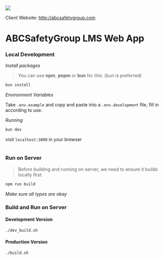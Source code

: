 <img src="https://github.com/user-attachments/assets/f9b1bff9-9aca-4d76-8dd5-1ea2b4d6286a">

Client Website: http://abcsafetygroup.com

# ABCSafetyGroup LMS Web App

### Local Development

_Install packages_

> You can use **npm**, **pnpm** or **bun** for this. (bun is preferred)

```bash
bun install
```

_Environment Variables_

Take `.env.example` and copy and paste into a `.env.development` file, fill in according to use.

_Running_

```bash
bun dev
```

visit `localhost:3000` in your browser

#

### Run on Server

> Before building and running on server, we need to ensure it builds locally first.

```bash
npm run build
```

_Make sure all types are okay_

### Build and Run on Server

#### Development Version

```bash
./dev_build.sh
```

#### Production Version

```bash
./build.sh
```
